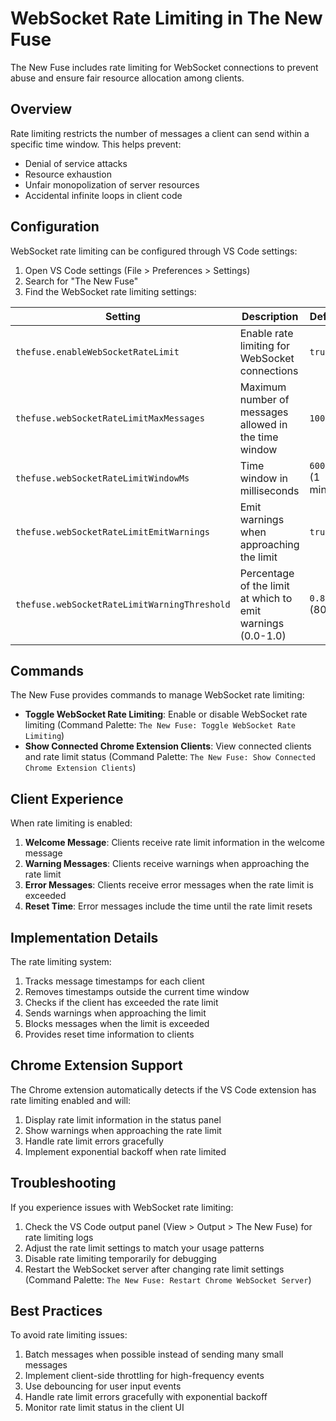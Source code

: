# WebSocket Rate Limiting in The New Fuse

The New Fuse includes rate limiting for WebSocket connections to prevent abuse and ensure fair resource allocation among clients.

## Overview

Rate limiting restricts the number of messages a client can send within a specific time window. This helps prevent:

- Denial of service attacks
- Resource exhaustion
- Unfair monopolization of server resources
- Accidental infinite loops in client code

## Configuration

WebSocket rate limiting can be configured through VS Code settings:

1. Open VS Code settings (File > Preferences > Settings)
2. Search for "The New Fuse"
3. Find the WebSocket rate limiting settings:

| Setting | Description | Default |
|---------|-------------|---------|
| `thefuse.enableWebSocketRateLimit` | Enable rate limiting for WebSocket connections | `true` |
| `thefuse.webSocketRateLimitMaxMessages` | Maximum number of messages allowed in the time window | `100` |
| `thefuse.webSocketRateLimitWindowMs` | Time window in milliseconds | `60000` (1 minute) |
| `thefuse.webSocketRateLimitEmitWarnings` | Emit warnings when approaching the limit | `true` |
| `thefuse.webSocketRateLimitWarningThreshold` | Percentage of the limit at which to emit warnings (0.0-1.0) | `0.8` (80%) |

## Commands

The New Fuse provides commands to manage WebSocket rate limiting:

- **Toggle WebSocket Rate Limiting**: Enable or disable WebSocket rate limiting (Command Palette: `The New Fuse: Toggle WebSocket Rate Limiting`)
- **Show Connected Chrome Extension Clients**: View connected clients and rate limit status (Command Palette: `The New Fuse: Show Connected Chrome Extension Clients`)

## Client Experience

When rate limiting is enabled:

1. **Welcome Message**: Clients receive rate limit information in the welcome message
2. **Warning Messages**: Clients receive warnings when approaching the rate limit
3. **Error Messages**: Clients receive error messages when the rate limit is exceeded
4. **Reset Time**: Error messages include the time until the rate limit resets

## Implementation Details

The rate limiting system:

1. Tracks message timestamps for each client
2. Removes timestamps outside the current time window
3. Checks if the client has exceeded the rate limit
4. Sends warnings when approaching the limit
5. Blocks messages when the limit is exceeded
6. Provides reset time information to clients

## Chrome Extension Support

The Chrome extension automatically detects if the VS Code extension has rate limiting enabled and will:

1. Display rate limit information in the status panel
2. Show warnings when approaching the rate limit
3. Handle rate limit errors gracefully
4. Implement exponential backoff when rate limited

## Troubleshooting

If you experience issues with WebSocket rate limiting:

1. Check the VS Code output panel (View > Output > The New Fuse) for rate limiting logs
2. Adjust the rate limit settings to match your usage patterns
3. Disable rate limiting temporarily for debugging
4. Restart the WebSocket server after changing rate limit settings (Command Palette: `The New Fuse: Restart Chrome WebSocket Server`)

## Best Practices

To avoid rate limiting issues:

1. Batch messages when possible instead of sending many small messages
2. Implement client-side throttling for high-frequency events
3. Use debouncing for user input events
4. Handle rate limit errors gracefully with exponential backoff
5. Monitor rate limit status in the client UI
